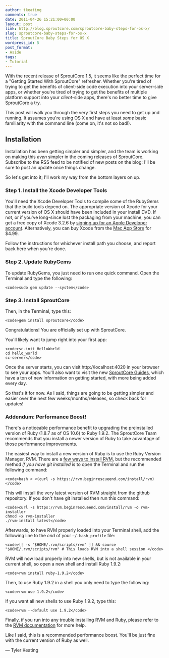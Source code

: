 ```yaml
---
author: tkeating
comments: true
date: 2011-04-26 15:21:00+00:00
layout: post
link: http://blog.sproutcore.com/sproutcore-baby-steps-for-os-x/
slug: sproutcore-baby-steps-for-os-x
title: SproutCore Baby Steps for OS X
wordpress_id: 5
post_format:
- Aside
tags:
- Tutorial
---
```


With the recent release of SproutCore 1.5, it seems like the perfect time for a "Getting Started With SproutCore" refresher. Whether you're tired of trying to get the benefits of client-side code execution into your server-side apps, or whether you're tired of trying to get the benefits of multiple platform support into your _client_-side apps, there's no better time to give SproutCore a try.




This post will walk you through the very first steps you need to get up and running. It assumes you're using OS X and have at least _some_ basic familiarity with the command line (come on, it's not so bad!).




## Installation




Installation has been getting simpler and simpler, and the team is working on making this _even_ simpler in the coming releases of SproutCore. Subscribe to the RSS feed to be notified of new posts on the blog; I'll be sure to post an update once things change.




So let's get into it; I'll work my way from the bottom layers on up.




### Step 1. Install the Xcode Developer Tools




You'll need the Xcode Developer Tools to compile some of the RubyGems that the build tools depend on. The appropriate version of Xcode for your current version of OS X should have been included in your install DVD.  If not, or if you've long-since lost the packaging from your machine, you can get a free copy of Xcode 3.2.6 by [signing up for an Apple Developer account](http://developer.apple.com/programs/register/). Alternatively, you can buy Xcode from the [Mac App Store](http://itunes.apple.com/us/app/xcode/id422352214?mt=12&ls=1#) for $4.99.




Follow the instructions for whichever install path you choose, and report back here when you're done.


<!-- more -->


### Step 2. Update RubyGems




To update RubyGems, you just need to run one quick command. Open the Terminal and type the following:



    
    <code>sudo gem update --system</code>




### Step 3. Install SproutCore




Then, in the Terminal, type this:



    
    <code>gem install sproutcore</code>




Congratulations! You are officially set up with SproutCore. 




You'll likely want to jump right into your first app:



    
    <code>sc-init HelloWorld
    cd hello_world
    sc-server</code>




Once the server starts, you can visit http://localhost:4020 in your browser to see your apps.  You'll also want to visit the new [SproutCore Guides](http://guides.sproutcore.com/), which have a ton of new information on getting started, with more being added every day.




So that's it for now. As I said, things are going to be getting simpler and easier over the next few weeks/months/releases, so check back for updates!




### Addendum: Performance Boost!




There's a noticeable performance benefit to upgrading the preinstalled version of Ruby (1.8.7 as of OS 10.6) to Ruby 1.9.2. The SproutCore Team recommends that you install a newer version of Ruby to take advantage of those performance improvements.




The easiest way to install a new version of Ruby is to use the Ruby Version Manager, RVM. There are a [few ways to install RVM](https://rvm.beginrescueend.com/rvm/install/), but the recommended method _if you have git installed_ is to open the Terminal and run the following command:



    
    <code>bash < <(curl -s https://rvm.beginrescueend.com/install/rvm)</code>




This will install the very latest version of RVM straight from the github repository. If you don't have git installed then run this command:



    
    <code>curl -s https://rvm.beginrescueend.com/install/rvm -o rvm-installer     
    chmod +x rvm-installer     
    ./rvm-install latest</code>




Afterwards, to have RVM properly loaded into your Terminal shell, add the following line to the _end_ of your ``~/.bash_profile`` file:



    
    <code>[[ -s "$HOME/.rvm/scripts/rvm" ]] && source "$HOME/.rvm/scripts/rvm" # This loads RVM into a shell session </code>




RVM will now load properly into new shells, but is not available in your current shell, so open a new shell and install Ruby 1.9.2:



    
    <code>rvm install ruby-1.9.2</code>




Then, to use Ruby 1.9.2 in a shell you only need to type the following:



    
    <code>rvm use 1.9.2</code>




If you want all new shells to use Ruby 1.9.2, type this:



    
    <code>rvm --default use 1.9.2</code>




Finally, if you run into any trouble installing RVM and Ruby, please refer to the [RVM documentation](https://rvm.beginrescueend.com/rvm/install/) for more help.




Like I said, this is a recommended performance boost. You'll be just fine with the current version of Ruby as well.




— Tyler Keating
